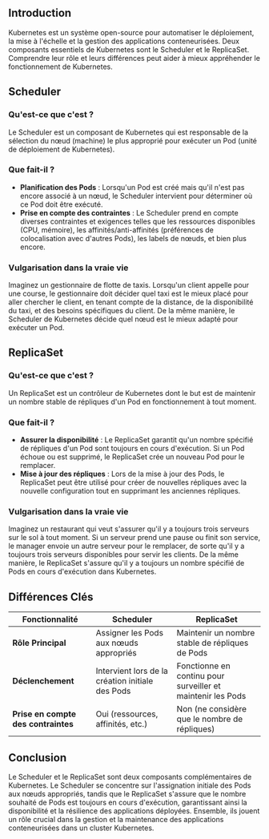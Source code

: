 ## Introduction
Kubernetes est un système open-source pour automatiser le déploiement, la mise à l'échelle et la gestion des applications conteneurisées. Deux composants essentiels de Kubernetes sont le Scheduler et le ReplicaSet. Comprendre leur rôle et leurs différences peut aider à mieux appréhender le fonctionnement de Kubernetes.

## Scheduler

### Qu'est-ce que c'est ?
Le Scheduler est un composant de Kubernetes qui est responsable de la sélection du nœud (machine) le plus approprié pour exécuter un Pod (unité de déploiement de Kubernetes).

### Que fait-il ?
- **Planification des Pods** : Lorsqu'un Pod est créé mais qu'il n'est pas encore associé à un nœud, le Scheduler intervient pour déterminer où ce Pod doit être exécuté.
- **Prise en compte des contraintes** : Le Scheduler prend en compte diverses contraintes et exigences telles que les ressources disponibles (CPU, mémoire), les affinités/anti-affinités (préférences de colocalisation avec d'autres Pods), les labels de nœuds, et bien plus encore.

### Vulgarisation dans la vraie vie
Imaginez un gestionnaire de flotte de taxis. Lorsqu'un client appelle pour une course, le gestionnaire doit décider quel taxi est le mieux placé pour aller chercher le client, en tenant compte de la distance, de la disponibilité du taxi, et des besoins spécifiques du client. De la même manière, le Scheduler de Kubernetes décide quel nœud est le mieux adapté pour exécuter un Pod.

## ReplicaSet

### Qu'est-ce que c'est ?
Un ReplicaSet est un contrôleur de Kubernetes dont le but est de maintenir un nombre stable de répliques d'un Pod en fonctionnement à tout moment.

### Que fait-il ?
- **Assurer la disponibilité** : Le ReplicaSet garantit qu'un nombre spécifié de répliques d'un Pod sont toujours en cours d'exécution. Si un Pod échoue ou est supprimé, le ReplicaSet crée un nouveau Pod pour le remplacer.
- **Mise à jour des répliques** : Lors de la mise à jour des Pods, le ReplicaSet peut être utilisé pour créer de nouvelles répliques avec la nouvelle configuration tout en supprimant les anciennes répliques.

### Vulgarisation dans la vraie vie
Imaginez un restaurant qui veut s'assurer qu'il y a toujours trois serveurs sur le sol à tout moment. Si un serveur prend une pause ou finit son service, le manager envoie un autre serveur pour le remplacer, de sorte qu'il y a toujours trois serveurs disponibles pour servir les clients. De la même manière, le ReplicaSet s'assure qu'il y a toujours un nombre spécifié de Pods en cours d'exécution dans Kubernetes.

## Différences Clés

| Fonctionnalité          | Scheduler                                      | ReplicaSet                                   |
|-------------------------|------------------------------------------------|----------------------------------------------|
| **Rôle Principal**      | Assigner les Pods aux nœuds appropriés         | Maintenir un nombre stable de répliques de Pods |
| **Déclenchement**       | Intervient lors de la création initiale des Pods | Fonctionne en continu pour surveiller et maintenir les Pods |
| **Prise en compte des contraintes** | Oui (ressources, affinités, etc.)              | Non (ne considère que le nombre de répliques)  |

## Conclusion
Le Scheduler et le ReplicaSet sont deux composants complémentaires de Kubernetes. Le Scheduler se concentre sur l'assignation initiale des Pods aux nœuds appropriés, tandis que le ReplicaSet s'assure que le nombre souhaité de Pods est toujours en cours d'exécution, garantissant ainsi la disponibilité et la résilience des applications déployées. Ensemble, ils jouent un rôle crucial dans la gestion et la maintenance des applications conteneurisées dans un cluster Kubernetes.
